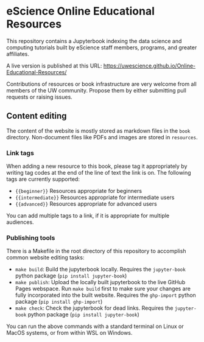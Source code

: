 # eScience Online Educational Resources

This repository contains a Jupyterbook indexing the data science and computing tutorials built by eScience staff members, programs, and greater affiliates.

A live version is published at this URL:
https://uwescience.github.io/Online-Educational-Resources/

Contributions of resources or book infrastructure are very welcome from all members of the UW community. Propose them by either submitting pull requests or raising issues.

## Content editing

The content of the website is mostly stored as markdown files in the `book` directory. Non-document files like PDFs and images are stored in `resources`.

### Link tags
When adding a new resource to this book, please tag it appropriately by writing tag codes at the end of the line of text the link is on. The following tags are currently supported:

  - `{{beginner}}` Resources appropriate for beginners
  - `{{intermediate}}` Resources appropriate for intermediate users
  - `{{advanced}}` Resources appropriate for advanced users

You can add multiple tags to a link, if it is appropriate for multiple audiences.

### Publishing tools

There is a Makefile in the root directory of this repository to accomplish common website editing tasks:

- `make build`: Build the jupyterbook locally. Requires the `jupyter-book` python package (`pip install jupyter-book`)
- `make publish`: Upload the locally built jupyterbook to the live GitHub Pages webspace. Run `make build` first to make sure your changes are fully incorporated into the built website. Requires the `ghp-import` python package (`pip install ghp-import`)
- `make check`: Check the jupyterbook for dead links. Requires the `jupyter-book` python package (`pip install jupyter-book`)

You can run the above commands with a standard terminal on Linux or MacOS systems, or from within WSL on Windows.
